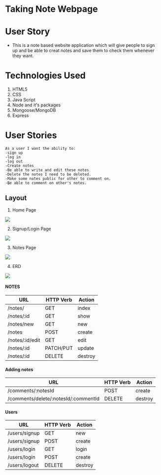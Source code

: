 # Taking Note Webpage

# User Story

- This is a note based website application which will give people to sign up and be able to creat notes and save them to check them whenever they want.

# Technologies Used

1. HTML5
2. CSS
3. Java Script
4. Node and it's packages
5. Mongoose/MongoDB
6. Express


# User Stories
```
As a user I want the ability to:
-sign up
-log in
-log out
-Create notes
-Be able to write and edit these notes
-Delete the notes I need to be deleted.
-Make some notes public for other to comment on.
-Be able to comment on other's notes.
````
## Layout

1. Home Page

![](Images/firstpage.png)

2. Signup/Login Page

![](Images/secondpage.png)

3. Notes Page

![](Images/thirdpage.png)

4. ERD

![](Images/ERD.png)


#### NOTES

| **URL**          | **HTTP Verb**|**Action**|
|------------------|--------------|----------|
| /notes/         | GET          | index  
| /notes/:id      | GET          | show       
| /notes/new      | GET          | new   
| /notes          | POST         | create   
| /notes/:id/edit | GET          | edit       
| /notes/:id      | PATCH/PUT    | update    
| /notes/:id      | DELETE       | destroy  

#### Adding notes

| **URL**          | **HTTP Verb**|**Action**|
|--------------------|--------------|----------|
| /comments/:notesId | POST         | create  
| /comments/delete/:notesId/:commentId      | DELETE          | destroy       


#### Users

| **URL**          | **HTTP Verb**|**Action**|
|------------------|--------------|----------|
| /users/signup    | GET         | new  
| /users/signup    | POST         | create  
| /users/login     | GET         | login       
| /users/login     | POST         | create       
| /users/logout    | DELETE       | destroy   
